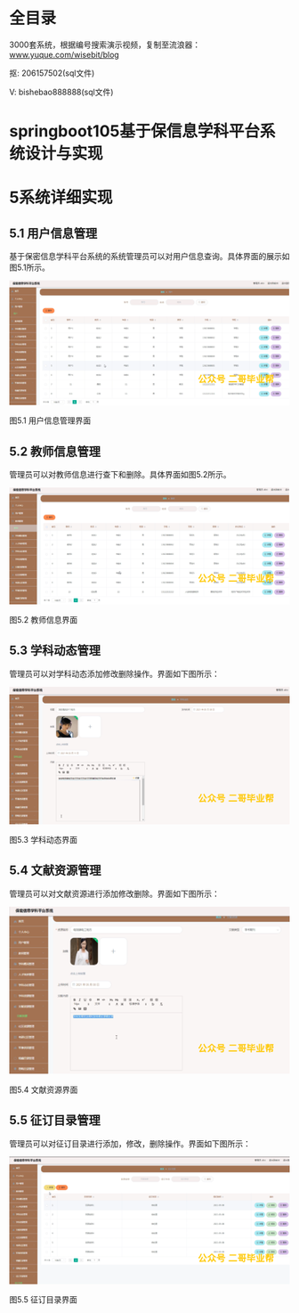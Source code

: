 # 全目录

3000套系统，根据编号搜索演示视频，复制至流浪器：www.yuque.com/wisebit/blog


<p>抠: 206157502(sql文件)</p>
<p>V: bishebao888888(sql文件)</p>


# springboot105基于保信息学科平台系统设计与实现
# 5系统详细实现
## 5.1 用户信息管理
基于保密信息学科平台系统的系统管理员可以对用户信息查询。具体界面的展示如图5.1所示。

![](/md/blog.009.png)

图5.1 用户信息管理界面
## 5.2 教师信息管理
管理员可以对教师信息进行查下和删除。具体界面如图5.2所示。

![](/md/blog.010.png)

图5.2 教师信息界面
## 5.3 学科动态管理
管理员可以对学科动态添加修改删除操作。界面如下图所示：

![](/md/blog.011.png)

图5.3 学科动态界面
## 5.4 文献资源管理
管理员可以对文献资源进行添加修改删除。界面如下图所示：

![](/md/blog.012.png)

图5.4 文献资源界面

## 5.5 征订目录管理
管理员可以对征订目录进行添加，修改，删除操作。界面如下图所示：

![](/md/blog.013.png)

图5.5 征订目录界面













